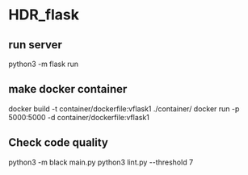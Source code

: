 # HDR_flask

## run server
python3 -m flask run

## make docker container
docker build -t container/dockerfile:vflask1 ./container/
docker run -p 5000:5000 -d container/dockerfile:vflask1

## Check code quality
python3 -m black main.py
python3 lint.py --threshold 7